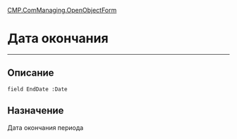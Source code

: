 ﻿---
Link: CMP.ComManaging.OpenObjectForm.@EndDate
---

<!---  Навигация
[Имя проекта](#) :
-->
[CMP.ComManaging.OpenObjectForm](Default)

# Дата окончания
---

## Описание

    field EndDate :Date

<!--
## Аргументы{#Args}

### Аргумент1

Описание аргумента 1
-->

## Назначение

Дата окончания периода

<!--
## Пример

    MP.ComManaging.OpenObjectForm.EndDate...
-->

